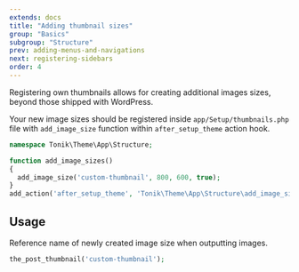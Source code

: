 ```yaml
---
extends: docs
title: "Adding thumbnail sizes"
group: "Basics"
subgroup: "Structure"
prev: adding-menus-and-navigations
next: registering-sidebars
order: 4
---
```


Registering own thumbnails allows for creating additional images sizes, beyond those shipped with WordPress.

Your new image sizes should be registered inside `app/Setup/thumbnails.php` file with `add_image_size` function within `after_setup_theme` action hook.

```php
namespace Tonik\Theme\App\Structure;

function add_image_sizes()
{
  add_image_size('custom-thumbnail', 800, 600, true);
}
add_action('after_setup_theme', 'Tonik\Theme\App\Structure\add_image_sizes');
```

## Usage

Reference name of newly created image size when outputting images.

```php
the_post_thumbnail('custom-thumbnail');
```
